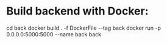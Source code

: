 # Build backend with Docker:
cd back
docker build . -f DockerFile --tag back
docker run -p 0.0.0.0:5000:5000 --name back back
